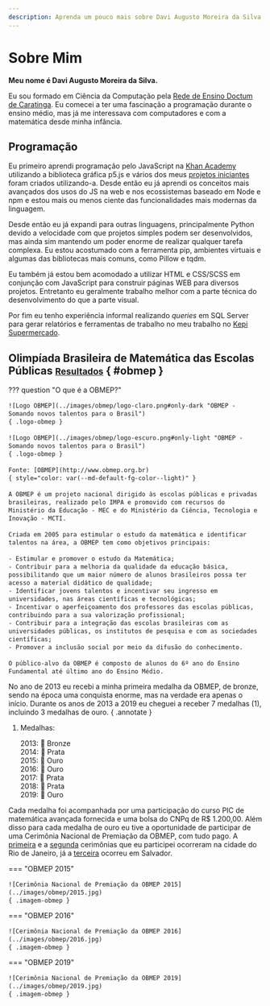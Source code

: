```yaml
---
description: Aprenda um pouco mais sobre Davi Augusto Moreira da Silva
---
```


# Sobre Mim

<style>
p.logo-obmep {
    width: min(500px, 100%);
    margin: auto;
    margin-top: 2em;
}

p.imagem-obmep {
    text-align: center;
}

p.imagem-obmep img {
    max-height: 540px;
}

.md-typeset abbr {
    cursor: unset;
}

.md-typeset p span.esconder {
    transition: ease 1s;
}

.md-typeset p:hover span.esconder {
    font-size: 0;
    opacity: 0;
}
</style>

**Meu nome é <abbr>Davi<span class="esconder">&nbsp;</span>A<span class="esconder">ugusto&nbsp;</span>M<span class="esconder">oreira&nbsp;da&nbsp;</span>Silva</abbr>.**

Eu sou formado em Ciência da Computação pela [Rede de Ensino Doctum de Caratinga](https://vest.doctum.edu.br/unidades/caratinga/). Eu comecei a ter uma fascinação a programação durante o ensino médio, mas já me interessava com computadores e com a matemática desde minha infância.

## Programação

Eu primeiro aprendi programação pelo JavaScript na [Khan Academy](https://pt.khanacademy.org/computing/computer-programming) utilizando a biblioteca gráfica p5.js e vários dos meus [projetos iniciantes](../tags.md/#p5js) foram criados utilizando-a. Desde então eu já aprendi os conceitos mais avançados dos usos do JS na web e nos ecossistemas baseado em Node e npm e estou mais ou menos ciente das funcionalidades mais modernas da linguagem.

Desde então eu já expandi para outras linguagens, principalmente Python devido a velocidade com que projetos simples podem ser desenvolvidos, mas ainda sim mantendo um poder enorme de realizar qualquer tarefa complexa. Eu estou acostumado com a ferramenta pip, ambientes virtuais e algumas das bibliotecas mais comuns, como Pillow e tqdm.

Eu também já estou bem acomodado a utilizar HTML e CSS/SCSS em conjunção com JavaScript para construir páginas WEB para diversos projetos. Entretanto eu geralmente trabalho melhor com a parte técnica do desenvolvimento do que a parte visual.

Por fim eu tenho experiência informal realizando *queries* em SQL Server para gerar relatórios e ferramentas de trabalho no meu trabalho no [Kepi Supermercado](../curriculo.md#kepi-supermercado).

## Olimpíada Brasileira de Matemática das Escolas Públicas <small>[Resultados](conquistas.md#obmep)</small> { #obmep }

??? question "O que é a OBMEP?"

    ![Logo OBMEP](../images/obmep/logo-claro.png#only-dark "OBMEP - Somando novos talentos para o Brasil")
    { .logo-obmep }

    ![Logo OBMEP](../images/obmep/logo-escuro.png#only-light "OBMEP - Somando novos talentos para o Brasil")
    { .logo-obmep }

    Fonte: [OBMEP](http://www.obmep.org.br)
    { style="color: var(--md-default-fg-color--light)" }

    A OBMEP é um projeto nacional dirigido às escolas públicas e privadas brasileiras, realizado pelo IMPA e promovido com recursos do Ministério da Educação - MEC e do Ministério da Ciência, Tecnologia e Inovação - MCTI.

    Criada em 2005 para estimular o estudo da matemática e identificar talentos na área, a OBMEP tem como objetivos principais:

    - Estimular e promover o estudo da Matemática;
    - Contribuir para a melhoria da qualidade da educação básica, possibilitando que um maior número de alunos brasileiros possa ter acesso a material didático de qualidade;
    - Identificar jovens talentos e incentivar seu ingresso em universidades, nas áreas científicas e tecnológicas;
    - Incentivar o aperfeiçoamento dos professores das escolas públicas, contribuindo para a sua valorização profissional;
    - Contribuir para a integração das escolas brasileiras com as universidades públicas, os institutos de pesquisa e com as sociedades científicas;
    - Promover a inclusão social por meio da difusão do conhecimento.

    O público-alvo da OBMEP é composto de alunos do 6º ano do Ensino Fundamental até último ano do Ensino Médio. 

No ano de 2013 eu recebi a minha primeira medalha da OBMEP, de bronze, sendo na época uma conquista enorme, mas na verdade era apenas o início. Durante os anos de 2013 a 2019 eu cheguei a receber 7 medalhas (1), incluindo 3 medalhas de ouro.
{ .annotate }

1. Medalhas:

    2013:&nbsp;🥉&nbsp;Bronze  
    2014:&nbsp;🥈&nbsp;Prata  
    2015:&nbsp;🥇&nbsp;Ouro  
    2016:&nbsp;🥇&nbsp;Ouro  
    2017:&nbsp;🥈&nbsp;Prata  
    2018:&nbsp;🥈&nbsp;Prata  
    2019:&nbsp;🥇&nbsp;Ouro

Cada medalha foi acompanhada por uma participação do curso PIC de matemática avançada fornecida e uma bolsa do CNPq de R$&nbsp;1.200,00. Além disso para cada medalha de ouro eu tive a oportunidade de participar de uma Cerimônia Nacional de Premiação da OBMEP, com tudo pago. A [primeira](http://www.obmep.org.br/cerimonia2015.htm) e a [segunda](http://www.obmep.org.br/cerimonia2016.htm) cerimônias que eu participei ocorreram na cidade do Rio de Janeiro, já a [terceira](http://www.obmep.org.br/cerimonia-nacional-15-obmep.htm) ocorreu em Salvador.

=== "OBMEP 2015"

    ![Cerimônia Nacional de Premiação da OBMEP 2015](../images/obmep/2015.jpg)
    { .imagem-obmep }

=== "OBMEP 2016"

    ![Cerimônia Nacional de Premiação da OBMEP 2016](../images/obmep/2016.jpg)
    { .imagem-obmep }

=== "OBMEP 2019"

    ![Cerimônia Nacional de Premiação da OBMEP 2019](../images/obmep/2019.jpg)
    { .imagem-obmep }
